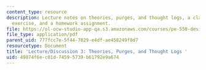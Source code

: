```yaml
---
content_type: resource
description: Lecture notes on theories, purges, and thought logs, a class participation
  exercise, and a homework assignment.
file: https://ol-ocw-studio-app-qa.s3.amazonaws.com/courses/pe-550-designing-your-life-spring-2009/49874f6ec01d74595739b61792e9a674_MITPE_550iap09_s09_lec03.pdf
file_type: application/pdf
parent_uid: 777fcc7e-5f44-7829-e4df-ae458249f8d7
resourcetype: Document
title: 'Lecture/Discussion 3: Theories, Purges, and Thought Logs '
uid: 49874f6e-c01d-7459-5739-b61792e9a674
---
```

